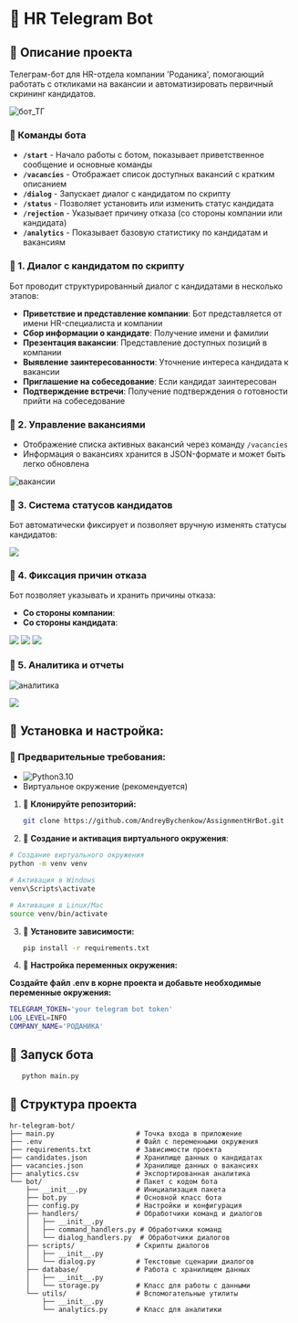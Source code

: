 # 🐍  HR Telegram Bot

## 📌 Описание проекта

Телеграм-бот для HR-отдела компании 'Роданика', помогающий работать с откликами на вакансии и автоматизировать первичный скрининг кандидатов.

![бот_ТГ](https://github.com/user-attachments/assets/22a2730f-6ad7-436e-9421-cdd1234ab151)

### 📅 Команды бота

- **`/start`** - Начало работы с ботом, показывает приветственное сообщение и основные команды
- **`/vacancies`** - Отображает список доступных вакансий с кратким описанием
- **`/dialog`** - Запускает диалог с кандидатом по скрипту
- **`/status`** - Позволяет установить или изменить статус кандидата
- **`/rejection`** - Указывает причину отказа (со стороны компании или кандидата)
- **`/analytics`** - Показывает базовую статистику по кандидатам и вакансиям


### 📌 1. Диалог с кандидатом по скрипту

Бот проводит структурированный диалог с кандидатами в несколько этапов:

- **Приветствие и представление компании**: Бот представляется от имени HR-специалиста и компании
- **Сбор информации о кандидате**: Получение имени и фамилии
- **Презентация вакансии**: Представление доступных позиций в компании
- **Выявление заинтересованности**: Уточнение интереса кандидата к вакансии
- **Приглашение на собеседование**: Если кандидат заинтересован
- **Подтверждение встречи**: Получение подтверждения о готовности прийти на собеседование


### 📌 2. Управление вакансиями

- Отображение списка активных вакансий через команду `/vacancies`
- Информация о вакансиях хранится в JSON-формате и может быть легко обновлена

![вакансии](https://github.com/user-attachments/assets/87ffbae4-f45d-4938-8d2d-1d2d043e5b48)


### 📌 3. Система статусов кандидатов

Бот автоматически фиксирует и позволяет вручную изменять статусы кандидатов:

![](https://i.postimg.cc/fLM8vghS/image.jpg)


### 📌 4. Фиксация причин отказа

Бот позволяет указывать и хранить причины отказа:
- **Со стороны компании**: 
- **Со стороны кандидата**:

![](https://i.postimg.cc/TP50GLr0/1.jpg)
![](https://i.postimg.cc/nz8kLF2J/3.jpg)
![](https://i.postimg.cc/hj90zkZ7/2.jpg)

### 📌 5. Аналитика и отчеты

![аналитика](https://github.com/user-attachments/assets/c7ae0a50-0bbd-4da8-b5ef-b1e6fa304392)

![](https://i.postimg.cc/x1PKGG9c/anakliticf-2.jpg)


## 📌 Установка и настройка:

### 🔧 Предварительные требования:

- ![Python3.10](https://i.postimg.cc/NjHrf10B/python-3-10-3-12-3-13.jpg)
- Виртуальное окружение (рекомендуется)

1. 📌 **Клонируйте репозиторий:**
   ```bash
   git clone https://github.com/AndreyBychenkow/AssignmentHrBot.git
   ```

2. 📌 **Создание и активация виртуального окружения**:
```bash
# Создание виртуального окружения
python -m venv venv

# Активация в Windows
venv\Scripts\activate

# Активация в Linux/Mac
source venv/bin/activate
```
   
3. 📌 **Установите зависимости:**
   ```bash
   pip install -r requirements.txt   
   ```
   
4. 📌 **Настройка переменных окружения:**

**Создайте файл .env в корне проекта и добавьте необходимые переменные окружения:**

```bash
TELEGRAM_TOKEN='your telegram bot token'
LOG_LEVEL=INFO
COMPANY_NAME='РОДАНИКА'
```

## 🚀 Запуск бота

```bash
   python main.py  
```

## 🧷 Структура проекта

```
hr-telegram-bot/
├── main.py                    # Точка входа в приложение
├── .env                       # Файл с переменными окружения
├── requirements.txt           # Зависимости проекта
├── candidates.json            # Хранилище данных о кандидатах
├── vacancies.json             # Хранилище данных о вакансиях
├── analytics.csv              # Экспортированная аналитика
└── bot/                       # Пакет с кодом бота
    ├── __init__.py            # Инициализация пакета
    ├── bot.py                 # Основной класс бота
    ├── config.py              # Настройки и конфигурация
    ├── handlers/              # Обработчики команд и диалогов
    │   ├── __init__.py
    │   ├── command_handlers.py # Обработчики команд
    │   └── dialog_handlers.py  # Обработчики диалогов
    ├── scripts/               # Скрипты диалогов
    │   ├── __init__.py
    │   └── dialog.py          # Текстовые сценарии диалогов
    ├── database/              # Работа с хранилищем данных
    │   ├── __init__.py
    │   └── storage.py         # Класс для работы с данными
    └── utils/                 # Вспомогательные утилиты
        ├── __init__.py
        └── analytics.py       # Класс для аналитики
```
